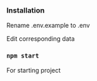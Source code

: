 ### Installation

Rename .env.example to .env

Edit corresponding data

### `npm start`

For starting project

